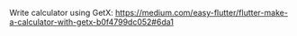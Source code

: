 Write calculator using GetX: https://medium.com/easy-flutter/flutter-make-a-calculator-with-getx-b0f4799dc052#6da1
